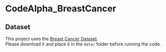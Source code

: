 # CodeAlpha_BreastCancer
## Dataset
This project uses the [Breast Cancer Dataset](https://www.kaggle.com/datasets/yasserh/breast-cancer-dataset).  
Please download it and place it in the `data/` folder before running the code.

